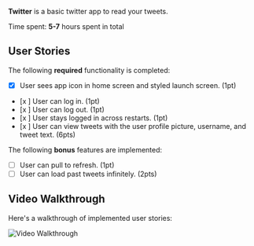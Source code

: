 
**Twitter** is a basic twitter app to read your tweets.

Time spent: **5-7** hours spent in total

## User Stories

The following **required** functionality is completed:

- [x] User sees app icon in home screen and styled launch screen. (1pt)
- [x ] User can log in. (1pt)
- [x ] User can log out. (1pt)
- [x ] User stays logged in across restarts. (1pt)
- [x ] User can view tweets with the user profile picture, username, and tweet text. (6pts)

The following **bonus** features are implemented:

- [ ] User can pull to refresh. (1pt)
- [ ] User can load past tweets infinitely. (2pts)

## Video Walkthrough

Here's a walkthrough of implemented user stories:

<img src='http://g.recordit.co/60ZfEtn8F0.gif' title='Video Walkthrough' width='' alt='Video Walkthrough' />

